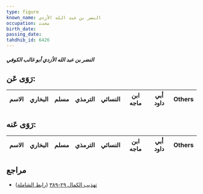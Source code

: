 ```yaml
---
type: figure
known_name: النضر بن عبد الله الأزدي
occupation: محدث
birth_date:
passing_date:
tahdhib_id: 6426
---
```

##### النضر بن عبد الله الأزدي أبو غالب الكوفي

## رَوَى عَن:
| الاسم | البخاري | مسلم | الترمذي | النسائي | ابن ماجه | أبي داود | Others |
| ----- | ------- | ---- | ------- | ------- | -------- | -------- | ------ |
## رَوَى عَنه:
| الاسم | البخاري | مسلم | الترمذي | النسائي | ابن ماجه | أبي داود | Others |
| ----- | ------- | ---- | ------- | ------- | -------- | -------- | ------ |
## مراجع
- [تهذيب الكمال ٢٩-٣٨٩](obsidian://open?vault=Tahdhib-al-Kamal&file=Figures/٦٤٢٦-النضر%20بن%20عبد%20الله%20الأزدي%20أبو%20غالب%20الكوفي) ([رابط الشاملة](https://shamela.ws/book/3722/15960))
